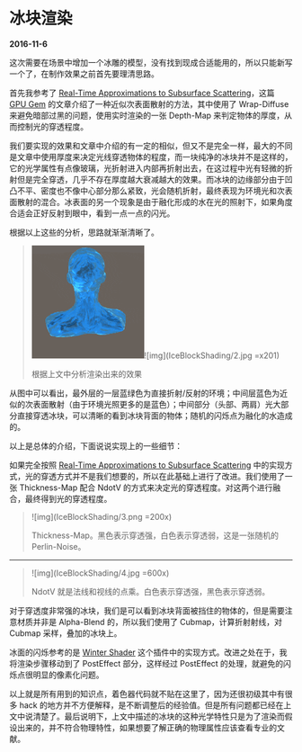 # 冰块渲染

**2016-11-6**

这次需要在场景中增加一个冰雕的模型，没有找到现成合适能用的，所以只能新写一个了，在制作效果之前首先要理清思路。

首先我参考了 [Real-Time Approximations to Subsurface Scattering][link1]，这篇 [GPU Gem][link2] 的文章介绍了一种近似次表面散射的方法，其中使用了 Wrap-Diffuse 来避免暗部过黑的问题，使用实时渲染的一张 Depth-Map 来判定物体的厚度，从而控制光的穿透程度。

我们要实现的效果和文章中介绍的有一定的相似，但又不是完全一样，最大的不同是文章中使用厚度来决定光线穿透物体的程度，而一块纯净的冰块并不是这样的，它的光学属性有点像玻璃，光折射进入内部再折射出去，在这过程中光有轻微的折射但是完全穿透，几乎不存在厚度越大衰减越大的效果。而冰块的边缘部分由于凹凸不平、密度也不像中心部分那么紧致，光会随机折射，最终表现为环境光和次表面散射的混合。冰表面的另一个现象是由于融化形成的水在光的照射下，如果角度合适会正好反射到眼中，看到一点一点的闪光。

根据以上这些的分析，思路就渐渐清晰了。

[link1]: http://http.developer.nvidia.com/GPUGems/gpugems_ch16.html

[link2]: http://developer.nvidia.com/object/gpu_gems_home.html

> ![img](IceBlockShading/1.gif)![img](IceBlockShading/2.jpg =x201)
>
> 根据上文中分析渲染出来的效果

从图中可以看出，最外层的一层蓝绿色为直接折射/反射的环境；中间层蓝色为近似的次表面散射（由于环境光照更多的是蓝色）；中间部分（头部、两肩）光大部分直接穿透冰块，可以清晰的看到冰块背面的物体；随机的闪烁点为融化的水造成的。

以上是总体的介绍，下面说说实现上的一些细节：

如果完全按照 [Real-Time Approximations to Subsurface Scattering][link1] 中的实现方式，光的穿透方式并不是我们想要的，所以在此基础上进行了改进。我们使用了一张 Thickness-Map 配合 NdotV 的方式来决定光的穿透程度。对这两个进行融合，最终得到光的穿透程度。

> ![img](IceBlockShading/3.png =200x)
>
> Thickness-Map。黑色表示穿透强，白色表示穿透弱，这是一张随机的 Perlin-Noise。

---

> ![img](IceBlockShading/4.jpg =600x)
>
> NdotV 就是法线和视线的点乘。白色表示穿透强，黑色表示穿透弱。

对于穿透度非常强的冰块，我们是可以看到冰块背面被挡住的物体的，但是需要注意材质并非是 Alpha-Blend 的，所以我们使用了 Cubmap，计算折射射线，对 Cubmap 采样，叠加的冰块上。

冰面的闪烁参考的是 [Winter Shader](https://www.assetstore.unity3d.com/en/#!/content/13927) 这个插件中的实现方式。改进之处在于，我将渲染步骤移动到了 PostEffect 部分，这样经过 PostEffect 的处理，就避免的闪烁点很明显的像素化问题。

以上就是所有用到的知识点，着色器代码就不贴在这里了，因为还很初级其中有很多 hack 的地方并不方便解释，是不断调整后的经验值。但是所有问题都已经在上文中说清楚了。最后说明下，上文中描述的冰块的这种光学特性只是为了渲染而假设出来的，并不符合物理特性，如果想要了解正确的物理属性应该查看专业的文献。






